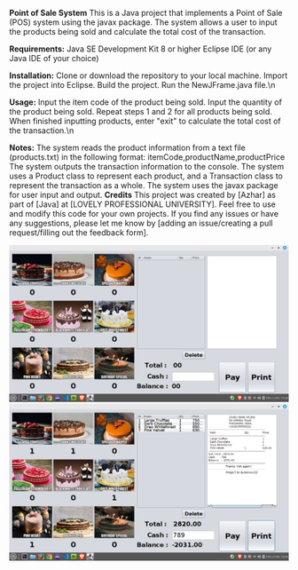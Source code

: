 **Point of Sale System**
This is a Java project that implements a Point of Sale (POS) system using the javax package. The system allows a user to input the products being sold and calculate the total cost of the transaction.

**Requirements:**
Java SE Development Kit 8 or higher
Eclipse IDE (or any Java IDE of your choice)


**Installation:**
Clone or download the repository to your local machine.
Import the project into Eclipse.
Build the project.
Run the NewJFrame.java file.\n

**Usage:**
Input the item code of the product being sold.
Input the quantity of the product being sold.
Repeat steps 1 and 2 for all products being sold.
When finished inputting products, enter "exit" to calculate the total cost of the transaction.\n

**Notes:**
The system reads the product information from a text file (products.txt) in the following format: itemCode,productName,productPrice
The system outputs the transaction information to the console.
The system uses a Product class to represent each product, and a Transaction class to represent the transaction as a whole.
The system uses the javax package for user input and output.
**Credits**
This project was created by [Azhar] as part of [Java] at [LOVELY PROFESSIONAL UNIVERSITY]. Feel free to use and modify this code for your own projects. If you find any issues or have any suggestions, please let me know by [adding an issue/creating a pull request/filling out the feedback form].

![Screenshot of Project](scr1.png)
![Screenshot of Project Bill](scr2.png)
